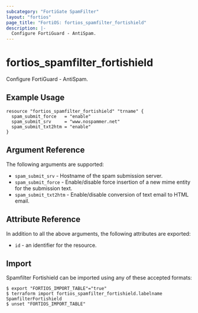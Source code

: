 ```yaml
---
subcategory: "FortiGate SpamFilter"
layout: "fortios"
page_title: "FortiOS: fortios_spamfilter_fortishield"
description: |-
  Configure FortiGuard - AntiSpam.
---
```


# fortios_spamfilter_fortishield
Configure FortiGuard - AntiSpam.

## Example Usage

```hcl
resource "fortios_spamfilter_fortishield" "trname" {
  spam_submit_force   = "enable"
  spam_submit_srv     = "www.nospammer.net"
  spam_submit_txt2htm = "enable"
}
```

## Argument Reference


The following arguments are supported:

* `spam_submit_srv` - Hostname of the spam submission server.
* `spam_submit_force` - Enable/disable force insertion of a new mime entity for the submission text.
* `spam_submit_txt2htm` - Enable/disable conversion of text email to HTML email.


## Attribute Reference

In addition to all the above arguments, the following attributes are exported:
* `id` - an identifier for the resource.

## Import

Spamfilter Fortishield can be imported using any of these accepted formats:
```
$ export "FORTIOS_IMPORT_TABLE"="true"
$ terraform import fortios_spamfilter_fortishield.labelname SpamfilterFortishield
$ unset "FORTIOS_IMPORT_TABLE"
```
